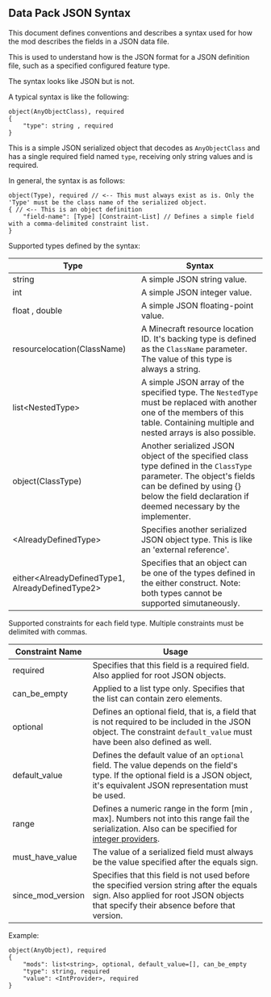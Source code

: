 

## Data Pack JSON Syntax

This document defines conventions and describes a 
syntax used for how the mod describes the fields 
in a JSON data file.

This is used to understand how is the JSON format for 
a JSON definition file, such as a specified configured feature type.

The syntax looks like JSON but is not.

A typical syntax is like the following:

~~~
object(AnyObjectClass), required
{
    "type": string , required
}
~~~

This is a simple JSON serialized object that decodes as `AnyObjectClass` and has a single required field named `type`, receiving only string values and is required.

In general, the syntax is as follows:
~~~
object(Type), required // <-- This must always exist as is. Only the 'Type' must be the class name of the serialized object.
{ // <-- This is an object definition
    "field-name": [Type] [Constraint-List] // Defines a simple field with a comma-delimited constraint list.
}
~~~

Supported types defined by the syntax:

| Type                                                   | Syntax                                                                                                                                                                                                              |
|--------------------------------------------------------|---------------------------------------------------------------------------------------------------------------------------------------------------------------------------------------------------------------------|
| string                                                 | A simple JSON string value.                                                                                                                                                                                         |
| int                                                    | A simple JSON integer value.                                                                                                                                                                                        |
| float , double                                         | A simple JSON floating-point value.                                                                                                                                                                                 |
| resourcelocation(ClassName)                            | A Minecraft resource location ID. It's backing type is defined as the `ClassName` parameter. The value of this type is always a string.                                                                             |
| list&lt;NestedType&gt;                                 | A simple JSON array of the specified type. The `NestedType` must be replaced with another one of the members of this table. Containing multiple and nested arrays is also possible.                                 |
| object(ClassType)                                      | Another serialized JSON object of the specified class type defined in the `ClassType` parameter. The object's fields can be defined by using {} below the field declaration if deemed necessary by the implementer. |
| &lt;AlreadyDefinedType&gt;                             | Specifies another serialized JSON object type. This is like an 'external reference'.                                                                                                                                |
| either&lt;AlreadyDefinedType1, AlreadyDefinedType2&gt; | Specifies that an object can be one of the types defined in the either construct. Note: both types cannot be supported simutaneously.                                                                               |

Supported constraints for each field type. Multiple constraints must be delimited with commas.

| Constraint Name   | Usage                                                                                                                                                                                                                    |
|-------------------|--------------------------------------------------------------------------------------------------------------------------------------------------------------------------------------------------------------------------|
| required          | Specifies that this field is a required field. Also applied for root JSON objects.                                                                                                                                       |
| can_be_empty      | Applied to a list type only. Specifies that the list can contain zero elements.                                                                                                                                          |
| optional          | Defines an optional field, that is, a field that is not required to be included in the JSON object. The constraint `default_value` must have been also defined as well.                                                  |
| default_value     | Defines the default value of an `optional` field. The value depends on the field's type. If the optional field is a JSON object, it's equivalent JSON representation must be used.                                       |
| range             | Defines a numeric range in the form [min , max]. Numbers not into this range fail the serialization. Also can be specified for [integer providers](https://minecraft.wiki/w/Template:Nbt_inherit/int_provider/template). |
| must_have_value   | The value of a serialized field must always be the value specified after the equals sign.                                                                                                                                |
| since_mod_version | Specifies that this field is not used before the specified version string after the equals sign. Also applied for root JSON objects that specify their absence before that version.                                      |


Example:
~~~
object(AnyObject), required
{
    "mods": list<string>, optional, default_value=[], can_be_empty
    "type": string, required
    "value": <IntProvider>, required
}
~~~